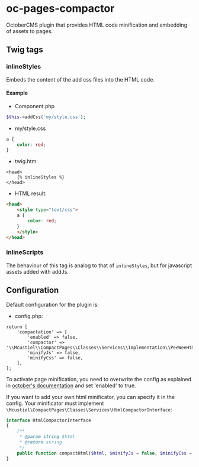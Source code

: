 # oc-pages-compactor
OctoberCMS plugin that provides HTML code minification and embedding of assets to pages.

## Twig tags

### inlineStyles

Embeds the content of the add css files into the HTML code. 

#### Example

* Component.php

```php
$this->addCss('my/style.css');
```

* my/style.css

```css
a {
    color: red;
}
```

* twig.htm:

```twig
<head>
    {% inlineStyles %}
</head>
```

* HTML result:
```html
<head>
    <style type="text/css">
    a {
        color: red;
    }
    </style>
</head>
```

### inlineScripts

The behaviour of this tag is analog to that of `inlineStyles`, but for javascript assets added with addJs.

## Configuration

Default configuration for the plugin is:

* config.php:
```
return [
    'compactation' => [
        'enabled' => false,
        'compactor' => '\\Mcustiel\\CompactPages\\Classes\\Services\\Implementation\\PeeWeeHtmlCompactor',
        'minifyJs' => false,
        'minifyCss' => false,
    ],
];
```

To activate page minification, you need to overwrite the config as explained in [october's documentation](https://octobercms.com/docs/plugin/settings#file-configuration) and set 'enabled' to true. 

If you want to add your own html minificator, you can specify it in the config. Your minificator must implement `\Mcustiel\CompactPages\Classes\Services\HtmlCompactorInterface`:

```php
interface HtmlCompactorInterface
{
    /**
     * @param string $html
     * @return string
     */
    public function compactHtml($html, $minifyJs = false, $minifyCss = false);
}
```
